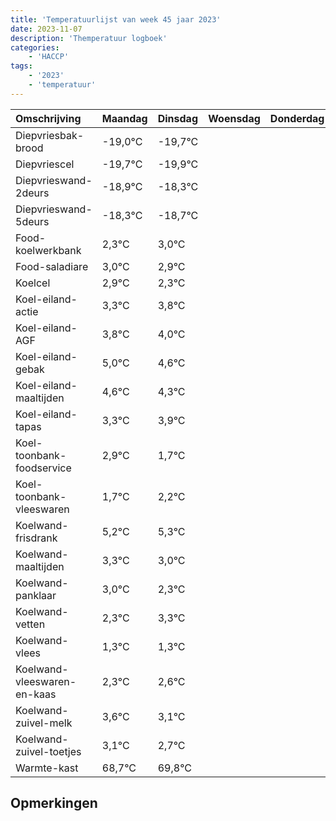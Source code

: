```yaml
---
title: 'Temperatuurlijst van week 45 jaar 2023'
date: 2023-11-07
description: 'Themperatuur logboek'
categories:
    - 'HACCP'
tags:
    - '2023'
    - 'temperatuur'
---
```

|Omschrijving|Maandag|Dinsdag|Woensdag|Donderdag|Vrijdag|Zaterdag|Zondag|
|:---|:---|:---|:---|:---|:---|:---|:---|
|Diepvriesbak-brood|-19,0°C|-19,7°C| | | | | |
|Diepvriescel|-19,7°C|-19,9°C| | | | | |
|Diepvrieswand-2deurs|-18,9°C|-18,3°C| | | | | |
|Diepvrieswand-5deurs|-18,3°C|-18,7°C| | | | | |
|Food-koelwerkbank|2,3°C|3,0°C| | | | | |
|Food-saladiare|3,0°C|2,9°C| | | | | |
|Koelcel|2,9°C|2,3°C| | | | | |
|Koel-eiland-actie|3,3°C|3,8°C| | | | | |
|Koel-eiland-AGF|3,8°C|4,0°C| | | | | |
|Koel-eiland-gebak|5,0°C|4,6°C| | | | | |
|Koel-eiland-maaltijden|4,6°C|4,3°C| | | | | |
|Koel-eiland-tapas|3,3°C|3,9°C| | | | | |
|Koel-toonbank-foodservice|2,9°C|1,7°C| | | | | |
|Koel-toonbank-vleeswaren|1,7°C|2,2°C| | | | | |
|Koelwand-frisdrank|5,2°C|5,3°C| | | | | |
|Koelwand-maaltijden|3,3°C|3,0°C| | | | | |
|Koelwand-panklaar|3,0°C|2,3°C| | | | | |
|Koelwand-vetten|2,3°C|3,3°C| | | | | |
|Koelwand-vlees|1,3°C|1,3°C| | | | | |
|Koelwand-vleeswaren-en-kaas|2,3°C|2,6°C| | | | | |
|Koelwand-zuivel-melk|3,6°C|3,1°C| | | | | |
|Koelwand-zuivel-toetjes|3,1°C|2,7°C| | | | | |
|Warmte-kast|68,7°C|69,8°C| | | | | |

## Opmerkingen


